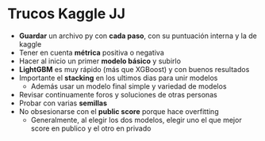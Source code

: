 # Trucos Kaggle JJ  
* __Guardar__ un archivo py con __cada paso__, con su puntuación interna y la de kaggle  
* Tener en cuenta __métrica__ positiva o negativa  
* Hacer al inicio un primer __modelo básico__ y subirlo
* __LightGBM__ es muy rápido (más que XGBoost) y con buenos resultados  
* Importante el __stacking__ en los ultimos dias para unir modelos
  * Además usar un modelo final simple y variedad de modelos  
* Revisar continuamente foros y soluciones de otras personas
* Probar con varias __semillas__  
* No obsesionarse con el __public score__ porque hace overfitting  
  * Generalmente, al elegir los dos modelos, elegir uno el que mejor score en publico y el otro en privado


